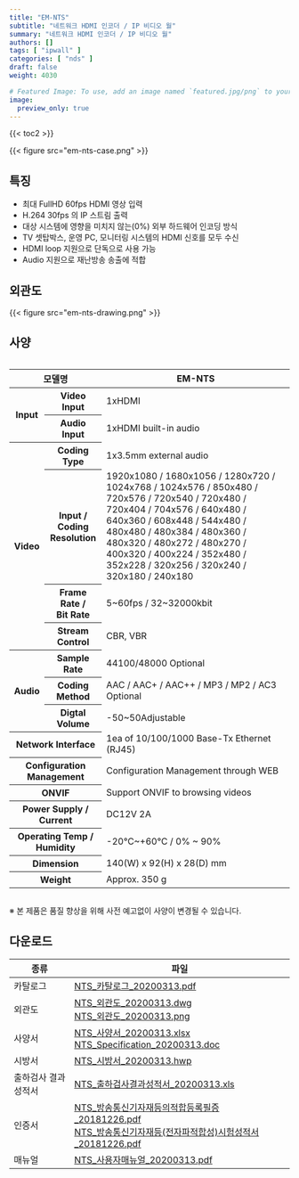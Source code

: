 ```yaml
---
title: "EM-NTS"
subtitle: "네트워크 HDMI 인코더 / IP 비디오 월"
summary: "네트워크 HDMI 인코더 / IP 비디오 월"
authors: []
tags: [ "ipwall" ]
categories: [ "nds" ]
draft: false
weight: 4030

# Featured Image: To use, add an image named `featured.jpg/png` to your page's folder.
image:
  preview_only: true
---
```


{{< toc2 >}}

<div class="container">
<div class="row justify-content-center">
<div class="col-sm-6">

{{< figure src="em-nts-case.png" >}}

</div>
</div>
</div>

<div class="container">
<div class="row justify-content-center">
<div class="col-sm-8 pl-0">

## 특징

- 최대 FullHD 60fps HDMI 영상 입력
- H.264 30fps 의 IP 스트림 출력
- 대상 시스템에 영향을 미치지 않는(0%) 외부 하드웨어 인코딩 방식
- TV 셋탑박스, 운영 PC, 모니터링 시스템의 HDMI 신호를 모두 수신
- HDMI loop 지원으로 단독으로 사용 가능
- Audio 지원으로 재난방송 송출에 적합

</div>
<div class="col-sm-4 pl-0">

## 외관도

{{< figure src="em-nts-drawing.png" >}}

</div>
</div>
</div>

## 사양

<div style="overflow-x: auto">
<table class="spec">
<thead>
<tr>
<th colspan="2">모델명</th>
<th>EM-NTS</th>
</tr>
</thead>
<tbody>
<tr>
<th rowspan="2">Input</th>
<th>Video Input</th>
<td>1xHDMI</td>
</tr>
<tr>
<th>Audio Input</th>
<td>1xHDMI built-in audio</td>
</tr>
<tr>
<th rowspan="4">Video</th>
<th>Coding Type</th>
<td>1x3.5mm external audio</td>
</tr>
<tr>
<th>Input / Coding<br>Resolution</th>
<td>1920x1080 / 1680x1056 / 1280x720 / 1024x768 / 1024x576 / 850x480 / 720x576 / 720x540 / 720x480 / 720x404 / 704x576 / 640x480 / 640x360 / 608x448 / 544x480 / 480x480 / 480x384 / 480x360 / 480x320 / 480x272 / 480x270 / 400x320 / 400x224 / 352x480 / 352x228 / 320x256 / 320x240 / 320x180 / 240x180</td>
<tr>
<th>Frame Rate /<br>Bit Rate</th>
<td>5~60fps / 32~32000kbit</td>
</tr>
<tr>
<th>Stream Control</th>
<td>CBR, VBR</td>
</tr>
<tr>
<th rowspan="3">Audio</th>
<th>Sample Rate</th>
<td>44100/48000 Optional</td>
</tr>
<tr>
<th>Coding Method</th>
<td>AAC / AAC+ / AAC++ / MP3 / MP2 / AC3 Optional</td>
</tr>
<tr>
<th>Digtal Volume</th>
<td>-50~50Adjustable</td>
</tr>
<tr>
<th colspan="2">Network Interface</th>
<td>1ea of 10/100/1000 Base-Tx Ethernet (RJ45)</td>
</tr>
<tr>
<th colspan="2">Configuration Management</th>
<td>Configuration Management through WEB</td>
</tr>
<tr>
<th colspan="2">ONVIF</th>
<td>Support ONVIF to browsing videos</td>
</tr>
<tr>
<th colspan="2">Power Supply / Current</th>
<td>DC12V 2A</td>
</tr>
<tr>
<th colspan="2">Operating Temp / Humidity</th>
<td>-20℃~+60℃ / 0% ~ 90%</td>
</tr>
<tr>
<th colspan="2">Dimension</th>
<td>140(W) x 92(H) x 28(D) mm</td>
</tr>
<tr>
<th colspan="2">Weight</th>
<td>Approx. 350 g</td>
</tr>
</tbody>
</table>
</div>

※ 본 제품은 품질 향상을 위해 사전 예고없이 사양이 변경될 수 있습니다.

## 다운로드

종류 | 파일
---- | ----
카탈로그 | [NTS_카탈로그_20200313.pdf](/data/sales/ko/NTS_카탈로그_20200313.pdf)
외관도 | [NTS_외관도_20200313.dwg](/data/sales/ko/NTS_외관도_20200313.dwg)<br>[NTS_외관도_20200313.png](/data/sales/ko/NTS_외관도_20200313.png)
사양서 | [NTS_사양서_20200313.xlsx](/data/sales/ko/NTS_사양서_20200313.xlsx)<br>[NTS_Specification_20200313.doc](/data/sales/ko/NTS_Specification_20200313.doc)
시방서 | [NTS_시방서_20200313.hwp](/data/sales/ko/NTS_시방서_20200313.hwp)
출하검사 결과 성적서 | [NTS_출하검사결과성적서_20200313.xls](/data/sales/ko/NTS_출하검사결과성적서_20200313.xls)
인증서 | [NTS_방송통신기자재등의적합등록필증_20181226.pdf](/data/sales/ko/NTS_방송통신기자재등의적합등록필증_20181226.pdf)<br>[NTS_방송통신기자재등(전자파적합성)시험성적서_20181226.pdf](/data/sales/ko/NTS_방송통신기자재등(전자파적합성)시험성적서_20181226.pdf)
매뉴얼 | [NTS_사용자매뉴얼_20200313.pdf](/data/sales/ko/NTS_사용자매뉴얼_20200313.pdf)